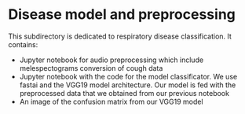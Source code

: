 # Disease model and preprocessing

This subdirectory is dedicated to respiratory disease classification. It contains:

- Jupyter notebook for audio preprocessing which include melespectograms conversion of cough data
- Jupyter notebook with the code for the model classificator. We use fastai and the VGG19 model architecture. Our model is fed with the preprocessed data that we obtained from our previous notebook 
- An image of the confusion matrix from our VGG19 model
